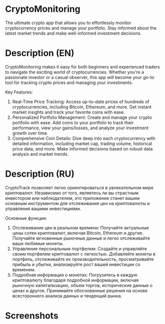 # CryptoMonitoring
The ultimate crypto app that allows you to effortlessly monitor cryptocurrency prices and manage your portfolio.
Stay informed about the latest market trends and make well-informed investment decisions.

# Description (EN)
CryptoMonitoring makes it easy for both beginners and experienced traders to navigate the exciting world of cryptocurrencies.
Whether you're a passionate investor or a casual observer, this app will become your go-to tool for tracking crypto prices and managing your investments.

Key Features:
1. Real-Time Price Tracking: Access up-to-date prices of hundreds of cryptocurrencies, including Bitcoin, Ethereum, and more. Get instant market insights and track your favorite coins with ease.
2. Personalized Portfolio Management: Create and manage your crypto portfolio with ease. Add coins to your portfolio to track their performance, view your gains/losses, and analyze your investment growth over time.
3. Comprehensive Coin Details: Dive deep into each cryptocurrency with detailed information, including market cap, trading volume, historical price data, and more. Make informed decisions based on robust data analysis and market trends.

# Description (RU)
CryptoTrack позволяет легко ориентироваться в увлекательном мире криптовалют.
Независимо от того, являетесь ли вы страстным инвестором или наблюдателем, это приложение станет вашим основным инструментом для отслеживания цен на криптовалюты и управления вашими инвестициями.

Основные функции:
1. Отслеживание цен в реальном времени: Получайте актуальные цены сотен криптовалют, включая Bitcoin, Ethereum и другие. Получайте мгновенные рыночные данные и легко отслеживайте ваши любимые монеты.
2. Управление персональным портфелем: Создайте и управляйте своим портфелем криптовалют с легкостью. Добавляйте монеты в портфель, отслеживайте их производительность, просматривайте прибыль и убытки, анализируйте рост вашей инвестиции со временем.
3. Подробная информация о монетах: Погрузитесь в каждую криптовалюту благодаря подробной информации, включая рыночную капитализацию, объем торгов, исторические данные о ценах и другое. Принимайте обоснованные решения на основе всестороннего анализа данных и тенденций рынка.

# Screenshots
